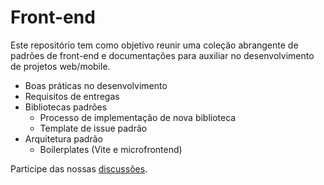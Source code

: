 # Front-end

Este repositório tem como objetivo reunir uma coleção abrangente de padrões de front-end e documentações para auxiliar no desenvolvimento de projetos web/mobile.

- Boas práticas no desenvolvimento
- Requisitos de entregas
- Bibliotecas padrões
  - Processo de implementação de nova biblioteca
  - Template de issue padrão
- Arquitetura padrão
  - Boilerplates (Vite e microfrontend)

Participe das nossas [discussões](https://github.com/eduzz/front-end/discussions).
